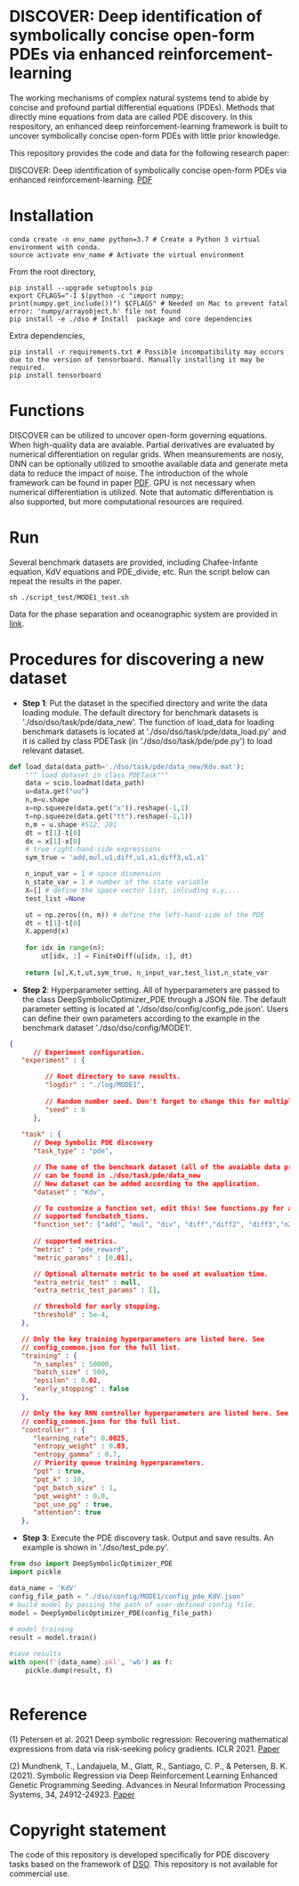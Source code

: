 # DISCOVER: Deep identification of symbolically concise open-form PDEs via enhanced reinforcement-learning
The working mechanisms of complex natural systems tend to abide by concise and profound partial differential equations (PDEs). Methods that directly mine equations from data are called PDE discovery. In this respository, an enhanced deep reinforcement-learning framework is built to uncover symbolically concise
open-form PDEs with little prior knowledge. 



This repository provides the code and data for the following research paper:

DISCOVER: Deep identification of symbolically concise open-form PDEs via enhanced reinforcement-learning. [PDF](https://arxiv.org/pdf/2210.02181.pdf)




# Installation
```
conda create -n env_name python=3.7 # Create a Python 3 virtual environment with conda.
source activate env_name # Activate the virtual environment
```
From the root directory, 
```
pip install --upgrade setuptools pip
export CFLAGS="-I $(python -c "import numpy; print(numpy.get_include())") $CFLAGS" # Needed on Mac to prevent fatal error: 'numpy/arrayobject.h' file not found
pip install -e ./dso # Install  package and core dependencies

```
Extra dependencies,
```
pip install -r requirements.txt # Possible incompatibility may occurs due to the version of tensorboard. Manually installing it may be required.
pip install tensorboard 
```

# Functions
DISCOVER can be utilized to uncover open-form governing equations. When high-quality data are avaiable. Partial derivatives are evaluated by numerical differentiation on regular grids. When meansurements are nosiy, DNN can be optionally utilized to smoothe available data and generate meta data to reduce the impact of noise. The introduction of the whole framework can be found in paper [PDF](https://arxiv.org/pdf/2210.02181.pdf). GPU is not necessary when numerical differentiation is utilized. Note that automatic differentiation is also supported, but more computational resources are required.


# Run
Several benchmark datasets are provided, including Chafee-Infante equation, KdV equations and PDE_divide, etc. Run the script below can repeat the results in the paper.
 ```
 sh ./script_test/MODE1_test.sh
 ```
Data for the phase separation and oceanographic system are provided in [link](https://drive.google.com/drive/folders/1jEK_kYKgzlyVx4U3p2bVyCvq2LWfVZmv?usp=drive_link).
# Procedures for discovering a new dataset

* **Step 1**:  Put the dataset in the specified directory and write the data loading module. The default directory for benchmark datasets is './dso/dso/task/pde/data_new'.  The function of load_data for loading benchmark datasets is located at './dso/dso/task/pde/data_load.py' and it is called by class PDETask (in './dso/dso/task/pde/pde.py') to load relevant dataset.

```python
def load_data(data_path='./dso/task/pde/data_new/Kdv.mat'):
    """ load dataset in class PDETask"""    
    data = scio.loadmat(data_path)
    u=data.get("uu")
    n,m=u.shape
    x=np.squeeze(data.get("x")).reshape(-1,1)
    t=np.squeeze(data.get("tt").reshape(-1,1))
    n,m = u.shape #512, 201
    dt = t[1]-t[0]
    dx = x[1]-x[0]
    # true right-hand-side expressions
    sym_true = 'add,mul,u1,diff,u1,x1,diff3,u1,x1'

    n_input_var = 1 # space dismension
    n_state_var = 1 # number of the state variable 
    X=[] # define the space vector list, inlcuding x,y,...
    test_list =None

    ut = np.zeros((n, m)) # define the left-hand-side of the PDE
    dt = t[1]-t[0]
    X.append(x)
    
    for idx in range(n):
        ut[idx, :] = FiniteDiff(u[idx, :], dt)
    
    return [u],X,t,ut,sym_true, n_input_var,test_list,n_state_var
```

* **Step 2**: Hyperparameter setting. All of hyperparameters are passed to the class DeepSymbolicOptimizer_PDE through a JSON file. The default parameter setting is located at './dso/dso/config/config_pde.json'. Users can define their own parameters according to the example in the benchmark dataset './dso/dso/config/MODE1'.
```json
{
      // Experiment configuration.
   "experiment" : {

         // Root directory to save results.
         "logdir" : "./log/MODE1",
   
         // Random number seed. Don't forget to change this for multiple runs!
         "seed" : 0
      },
   
   "task" : {
      // Deep Symbolic PDE discovery
      "task_type" : "pde",

      // The name of the benchmark dataset (all of the avaiable data provided
      // can be found in ./dso/task/pde/data_new 
      // New dataset can be added according to the application.
      "dataset" : "Kdv",

      // To customize a function set, edit this! See functions.py for a list of
      // supported funcbatch_tions.
      "function_set": ["add", "mul", "div", "diff","diff2", "diff3","n2","n3"],
 
      // supported metrics.
      "metric" : "pde_reward",
      "metric_params" : [0.01],

      // Optional alternate metric to be used at evaluation time.
      "extra_metric_test" : null,
      "extra_metric_test_params" : [],

      // threshold for early stopping.
      "threshold" : 5e-4,
   },

   // Only the key training hyperparameters are listed here. See
   // config_common.json for the full list.
   "training" : {
      "n_samples" : 50000,
      "batch_size" : 500,
      "epsilon" : 0.02,
      "early_stopping" : false
   },

   // Only the key RNN controller hyperparameters are listed here. See
   // config_common.json for the full list.
   "controller" : {
      "learning_rate": 0.0025,
      "entropy_weight" : 0.03,
      "entropy_gamma" : 0.7,
      // Priority queue training hyperparameters.
      "pqt" : true,
      "pqt_k" : 10,
      "pqt_batch_size" : 1,
      "pqt_weight" : 0.0,
      "pqt_use_pg" : true,
      "attention": true
   },

```
* **Step 3**: Execute the PDE discovery task. Output and save results. An example is shown in './dso/test_pde.py'.
```python
from dso import DeepSymbolicOptimizer_PDE
import pickle 

data_name = 'KdV'
config_file_path = "./dso/config/MODE1/config_pde_KdV.json"
# build model by passing the path of user-defined config file. 
model = DeepSymbolicOptimizer_PDE(config_file_path)
    
# model training
result = model.train()

#save results
with open(f'{data_name}.pkl', 'wb') as f:
    pickle.dump(result, f)
        
```

# Reference

(1) Petersen et al. 2021 Deep symbolic regression: Recovering mathematical expressions from data via risk-seeking policy gradients. ICLR 2021.  [Paper](https://openreview.net/forum?id=m5Qsh0kBQG)

(2) Mundhenk, T., Landajuela, M., Glatt, R., Santiago, C. P., & Petersen, B. K. (2021). Symbolic Regression via Deep Reinforcement Learning Enhanced Genetic Programming Seeding. Advances in Neural Information Processing Systems, 34, 24912-24923.  [Paper](https://proceedings.neurips.cc/paper/2021/file/d073bb8d0c47f317dd39de9c9f004e9d-Paper.pdf)


# Copyright statement

The code of this repository is developed specifically for PDE discovery tasks based on the framework of [DSO](https://github.com/brendenpetersen/deep-symbolic-optimization). This repository is not available for commercial use.
